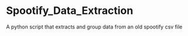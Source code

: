 # Spootify_Data_Extraction
A python script that extracts and group data from an old spootify csv file
